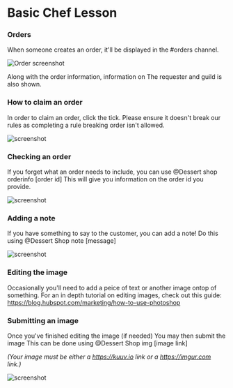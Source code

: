 # Basic Chef Lesson

### Orders
When someone creates an order, it'll be displayed in the #orders channel.

![Order screenshot](https://kuuv.io/i/1aec326.PNG)

Along with the order information, information on The requester and guild is also shown.

### How to claim an order
In order to claim an order, click the tick.
Please ensure it doesn't break our rules as completing a rule breaking order isn't allowed.

![screenshot](https://kuuv.io/i/ecaf32f.PNG)

### Checking an order
If you forget what an order needs to include, you can use @Dessert shop orderinfo [order id]
This will give you information on the order id you provide.

![screenshot](https://kuuv.io/i/024de36.PNG)

### Adding a note
If you have something to say to the customer, you can add a note!
Do this using @Dessert Shop note [message]

![screenshot](https://kuuv.io/i/8b20915.PNG)

### Editing the image
Occasionally you'll need to add a peice of text or another image ontop of something.
For an in depth tutorial on editing images, check out this guide: https://blog.hubspot.com/marketing/how-to-use-photoshop

### Submitting an image
Once you've finished editing the image (if needed) You may then submit the image
This can be done using @Dessert Shop img [image link]

*(Your image must be either a https://kuuv.io link or a https://imgur.com link.)*

![screenshot](https://kuuv.io/i/8ce42b1.PNG)
